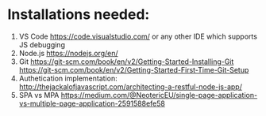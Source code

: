 Installations needed:
====================

1) VS Code https://code.visualstudio.com/ or any other IDE which supports JS debugging
2) Node.js https://nodejs.org/en/
3) Git
    https://git-scm.com/book/en/v2/Getting-Started-Installing-Git
    https://git-scm.com/book/en/v2/Getting-Started-First-Time-Git-Setup
4) Authetication implementation: http://thejackalofjavascript.com/architecting-a-restful-node-js-app/
5) SPA vs MPA https://medium.com/@NeotericEU/single-page-application-vs-multiple-page-application-2591588efe58
